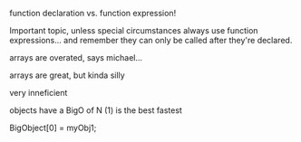 function declaration vs. function expression!

Important topic, unless special circumstances always use function expressions... and remember they can only be called after they're declared. 

arrays are overated, says michael...

arrays are great, but kinda silly

very inneficient 

objects have a BigO of N (1) is the best fastest

BigObject[0] = myObj1;
